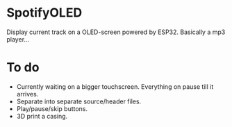 # SpotifyOLED
Display current track on a OLED-screen powered by ESP32.
Basically a mp3 player...

# To do
- Currently waiting on a bigger touchscreen. Everything on pause till it arrives.
- Separate into separate source/header files. 
- Play/pause/skip buttons.
- 3D print a casing.
